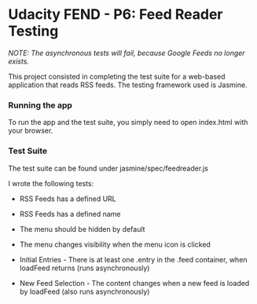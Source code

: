 # Udacity FEND - P6: Feed Reader Testing

_NOTE: The asynchronous tests will fail, because Google Feeds no longer exists._

This project consisted in completing the test suite for a web-based application that reads RSS feeds.
The testing framework used is Jasmine.

### Running the app

To run the app and the test suite, you simply need to open index.html with your browser.

### Test Suite

The test suite can be found under jasmine/spec/feedreader.js

I wrote the following tests:

*   RSS Feeds has a defined URL
*   RSS Feeds has a defined name

*   The menu should be hidden by default
*   The menu changes visibility when the menu icon is clicked

*   Initial Entries - There is at least one .entry in the .feed container, when loadFeed returns (runs asynchronously)

*   New Feed Selection - The content changes when a new feed is loaded by loadFeed (also runs asynchronously)
